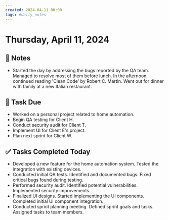 ```yaml
---
created: 2024-04-11 00:00
tags: #daily_notes
---
```


# Thursday, April 11, 2024

## 📓 Notes
- Started the day by addressing the bugs reported by the QA team. Managed to resolve most of them before lunch. In the afternoon, continued reading 'Clean Code' by Robert C. Martin. Went out for dinner with family at a new Italian restaurant.

## 📅 Task Due
- Worked on a personal project related to home automation.
- Begin QA testing for Client H.
- Conduct security audit for Client T.
- Implement UI for Client E's project.
- Plan next sprint for Client W.

## ✅ Tasks Completed Today
- Developed a new feature for the home automation system. Tested the integration with existing devices.
- Conducted initial QA tests. Identified and documented bugs. Fixed critical bugs found during testing.
- Performed security audit. Identified potential vulnerabilities. Implemented security improvements.
- Finalized UI designs. Started implementing the UI components. Completed initial UI component integration.
- Conducted sprint planning meeting. Defined sprint goals and tasks. Assigned tasks to team members.